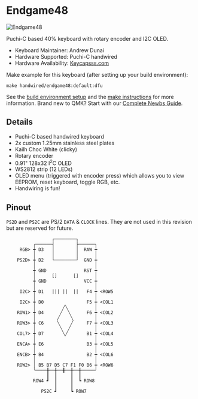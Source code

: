 # Endgame48

![Endgame48](https://i.imgur.com/asU6f9G.jpeg)

Puchi-C based 40% keyboard with rotary encoder and I2C OLED.

* Keyboard Maintainer: Andrew Dunai
* Hardware Supported: Puchi-C handwired
* Hardware Availability: [Keycapsss.com](https://keycapsss.com)


Make example for this keyboard (after setting up your build environment):

    make handwired/endgame48:default:dfu

See the [build environment setup](https://docs.qmk.fm/#/getting_started_build_tools) and the [make instructions](https://docs.qmk.fm/#/getting_started_make_guide) for more information. Brand new to QMK? Start with our [Complete Newbs Guide](https://docs.qmk.fm/#/newbs).

## Details

- Puchi-C based handwired keyboard
- 2x custom 1.25mm stainless steel plates
- Kailh Choc White (clicky)
- Rotary encoder
- 0.91" 128x32 I<sup>2</sup>C OLED
- WS2812 strip (12 LEDs)
- OLED menu (triggered with encoder press) which allows you to view EEPROM, reset keyboard, toggle RGB, etc.
- Handwiring is fun!

## Pinout

`PS2D` and `PS2C` are PS/2 `DATA` & `CLOCK` lines. They are not used in this revision but are reserved for future.

```
                 ┌────────┐
          ╭──────┤        ├──────╮
     RGB> ┿ D3   │        │  RAW ┿
          │      │        │      │
    PS2D> ┿ D2   └────────┘  GND ┿
          │                      │
          ┿ GND              RST ┿
          │      []      []      │
          ┿ GND              VCC ┿
          │                      │
     I2C> ┿ D1   ||| ||  ||   F4 ┿ <ROW5
          │                      │
     I2C> ┿ D0                F5 ┿ <COL1
          │          ╱╲          │
    ROW1> ┿ D4      ╱  ╲      F6 ┿ <COL2
          │        ╱    ╲        │
    ROW3> ┿ C6     ╲    ╱     F7 ┿ <COL3
          │         ╲  ╱         │
    COL7> ┿ D7       ╲╱       B1 ┿ <COL4
          │                      │
    ENCA> ┿ E6                B3 ┿ <COL5
          │                      │
    ENCB> ┿ B4                B2 ┿ <COL6
          │                      │
    ROW2> │ B5 B7 D5 C7 F1 F0 B6 ┿ <ROW6
          ╰────╂──╂──╂──╂──╂─────╯
               ┃  ┃     ┃  ┃
          ROW4 ┛  ┃     ┃  ┗ ROW8
                  ┃     ┃
             PS2C ┛     ┗ ROW7
```
